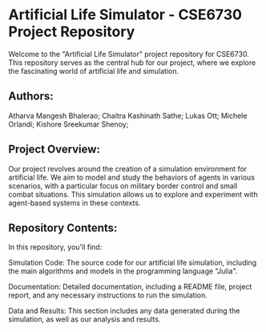 # Artificial Life Simulator - CSE6730 Project Repository
Welcome to the "Artificial Life Simulator" project repository for CSE6730. This repository serves as the central hub for our project, where we explore the fascinating world of artificial life and simulation.

## Authors:
Atharva Mangesh Bhalerao;
Chaitra Kashinath Sathe;
Lukas Ott;
Michele Orlandi;
Kishore Sreekumar Shenoy;

## Project Overview:
Our project revolves around the creation of a simulation environment for artificial life. We aim to model and study the behaviors of agents in various scenarios, with a particular focus on military border control and small combat situations. This simulation allows us to explore and experiment with agent-based systems in these contexts.

## Repository Contents:
In this repository, you'll find:

Simulation Code: The source code for our artificial life simulation, including the main algorithms and models in the programming language "Julia".

Documentation: Detailed documentation, including a README file, project report, and any necessary instructions to run the simulation.

Data and Results: This section includes any data generated during the simulation, as well as our analysis and results.
